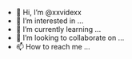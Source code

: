 - 👋 Hi, I’m @xxvidexx
- 👀 I’m interested in ...
- 🌱 I’m currently learning ...
- 💞️ I’m looking to collaborate on ...
- 📫 How to reach me ...

<!---
xxvidexx/xxvidexx is a ✨ special ✨ repository because its `README.md` (this file) appears on your GitHub profile.
You can click the Preview link to take a look at your changes.
--->
